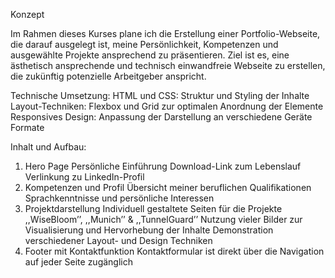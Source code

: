 Konzept

Im Rahmen dieses Kurses plane ich die Erstellung einer Portfolio-Webseite, die darauf ausgelegt ist, meine Persönlichkeit, Kompetenzen und ausgewählte Projekte ansprechend zu präsentieren. 
Ziel ist es, eine ästhetisch ansprechende und technisch einwandfreie Webseite zu erstellen, die zukünftig potenzielle Arbeitgeber anspricht.

Technische Umsetzung:
HTML und CSS: Struktur und Styling der Inhalte
Layout-Techniken: Flexbox und Grid zur optimalen Anordnung der Elemente
Responsives Design: Anpassung der Darstellung an verschiedene Geräte Formate

Inhalt und Aufbau:
1. Hero Page
Persönliche Einführung
Download-Link zum Lebenslauf
Verlinkung zu LinkedIn-Profil
2. Kompetenzen und Profil
Übersicht meiner beruflichen Qualifikationen
Sprachkenntnisse und persönliche Interessen
3. Projektdarstellung
Individuell gestaltete Seiten für die Projekte ,,WiseBloom’’, ,,Munich’’ & ,,TunnelGuard’’
Nutzung vieler Bilder zur Visualisierung und Hervorhebung der Inhalte
Demonstration verschiedener Layout- und Design Techniken
4. Footer mit Kontaktfunktion
Kontaktformular ist direkt über die Navigation auf jeder Seite zugänglich
